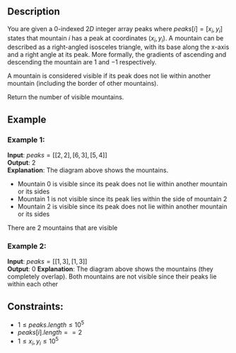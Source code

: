 ## Description
You are given a $0$-indexed $2D$ integer array peaks where $peaks[i] = [x_i, y_i]$ states that mountain $i$ has a peak at coordinates $(x_i, y_i)$. A mountain can be described as a right-angled isosceles triangle, with its base along the x-axis and a right angle at its peak. More formally, the gradients of ascending and descending the mountain are $1$ and $-1$ respectively.

A mountain is considered visible if its peak does not lie within another mountain (including the border of other mountains).

Return the number of visible mountains.

## Example
### Example 1:
**Input**: $peaks = [[2,2],[6,3],[5,4]]$  
**Output**: $2$  
**Explanation**: The diagram above shows the mountains.
- Mountain $0$ is visible since its peak does not lie within another mountain or its sides
- Mountain $1$ is not visible since its peak lies within the side of mountain $2$
- Mountain $2$ is visible since its peak does not lie within another mountain or its sides

There are $2$ mountains that are visible

### Example 2:
**Input**: $peaks = [[1,3],[1,3]]$  
**Output**: $0$
**Explanation**: The diagram above shows the mountains (they completely overlap).
Both mountains are not visible since their peaks lie within each other
 
## Constraints:
- $1 \leq peaks.length \leq 10^5$
- $peaks[i].length == 2$
- $1 \leq x_i, y_i \leq 10^5$